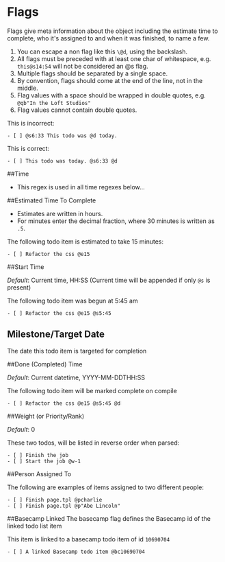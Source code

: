 # Flags
Flags give meta information about the object including the estimate time to complete, who it's assigned to and when it was finished, to name a few.

1. You can escape a non flag like this `\@d`, using the backslash.
1. All flags must be preceded with at least one char of whitespace, e.g. `this@s14:54` will not be considered an @s flag.
1. Multiple flags should be separated by a single space.
2. By convention, flags should come at the end of the line, not in the middle.
3. Flag values with a space should be wrapped in double quotes, e.g. `@qb"In the Loft Studios"`
4. Flag values cannot contain double quotes.

This is incorrect:

    - [ ] @s6:33 This todo was @d today.
    
This is correct:

    - [ ] This todo was today. @s6:33 @d

##Time

* This regex is used in all time regexes below...

##Estimated Time To Complete

* Estimates are written in hours.
* For minutes enter the decimal fraction, where 30 minutes is written as `.5`.

The following todo item is estimated to take 15 minutes:

    - [ ] Refactor the css @e15

##Start Time

_Default_: Current time, HH:SS (Current time will be appended if only `@s` is present)

The following todo item was begun at 5:45 am

    - [ ] Refactor the css @e15 @s5:45
    
## Milestone/Target Date

The date this todo item is targeted for completion

##Done (Completed) Time

_Default_: Current datetime, YYYY-MM-DDTHH:SS

The following todo item will be marked complete on compile

    - [ ] Refactor the css @e15 @s5:45 @d
    
##Weight (or Priority/Rank)

_Default_: 0

These two todos, will be listed in reverse order when parsed:

    - [ ] Finish the job
    - [ ] Start the job @w-1

##Person Assigned To

The following are examples of items assigned to two different people:

    - [ ] Finish page.tpl @pcharlie
    - [ ] Finish page.tpl @p"Abe Lincoln"
    
##Basecamp Linked
The basecamp flag defines the Basecamp id of the linked todo list item

This item is linked to a basecamp todo item of id `10690704`

    - [ ] A linked Basecamp todo item @bc10690704